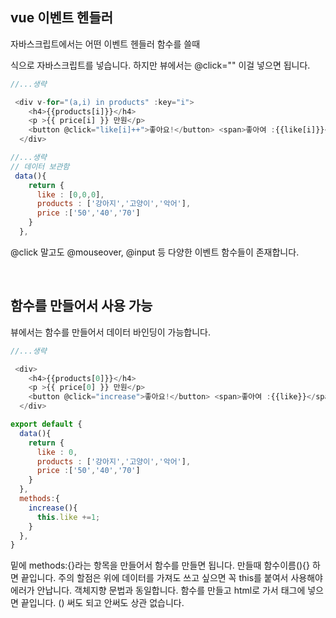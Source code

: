 ## vue 이벤트 헨들러

자바스크립트에서는 어떤 이벤트 헨들러 함수를 쓸때 <div onclick=""> 식으로 자바스크립트를 넣습니다. 하지만 뷰에서는 @click="" 이걸 넣으면 됩니다. 

```js
//...생략

 <div v-for="(a,i) in products" :key="i">
    <h4>{{products[i]}}</h4>
    <p >{{ price[i] }} 만원</p>
    <button @click="like[i]++">좋아요!</button> <span>좋아여 :{{like[i]}}</span>
  </div>

//...생략
// 데이터 보관함
 data(){
    return {
      like : [0,0,0],
      products : ['강아지','고양이','악어'],
      price :['50','40','70']
    }
  },
```

@click 말고도 @mouseover, @input 등 다양한 이벤트 함수들이 존재합니다.

<br />

## 함수를 만들어서 사용 가능

뷰에서는 함수를 만들어서 데이터 바인딩이 가능합니다.

```js
//...생략

 <div>
    <h4>{{products[0]}}</h4>
    <p >{{ price[0] }} 만원</p>
    <button @click="increase">좋아요!</button> <span>좋아여 :{{like}}</span>
  </div>

export default {
  data(){
    return {
      like : 0,
      products : ['강아지','고양이','악어'],
      price :['50','40','70']
    }
  },
  methods:{
    increase(){
      this.like +=1;
    }
  },
}
```

밑에 methods:{}라는 항목을 만들어서 함수를 만들면 됩니다. 만들때 함수이름(){} 하면 끝입니다. 주의 할점은 위에 데이터를 가져도 쓰고 싶으면 꼭 this를 붙여서 사용해야 에러가 안납니다. 객체지향 문법과 동일합니다. 함수를 만들고 html로 가서 태그에 넣으면 끝입니다. () 써도 되고 안써도 상관 없습니다.